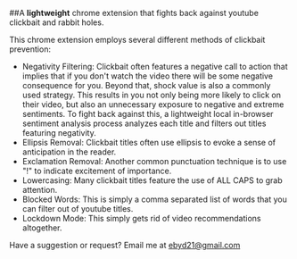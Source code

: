 ##A **lightweight** chrome extension that fights back against youtube clickbait and rabbit holes. 

This chrome extension employs several different methods of clickbait prevention:
- Negativity Filtering: Clickbait often features a negative call to action that implies that if you don't watch the video there will be some negative consequence for you. Beyond that, shock value is also a commonly used strategy. This results in you not only being more likely to click on their video, but also an unnecessary exposure to negative and extreme sentiments. To fight back against this, a lightweight local in-browser sentiment analysis process analyzes each title and filters out titles featuring negativity.
- Ellipsis Removal: Clickbait titles often use ellipsis to evoke a sense of anticipation in the reader. 
- Exclamation Removal: Another common punctuation technique is to use "!" to indicate excitement of importance.
- Lowercasing: Many clickbait titles feature the use of ALL CAPS to grab attention. 
- Blocked Words: This is simply a comma separated list of words that you can filter out of youtube titles.
- Lockdown Mode: This simply gets rid of video recommendations altogether.

Have a suggestion or request? Email me at ebyd21@gmail.com
